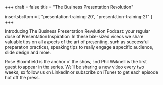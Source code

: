 +++
draft	= false
title	= "The Business Presentation Revolution"

insertsbottom 	= [
	"presentation-training-20",
	"presentation-training-21"
]
+++

Introducing The Business Presentation Revolution Podcast: your regular dose of Presentation Inspiration. In these bite-sized videos we share valuable tips on all aspects of the art of presenting, such as successful preparation practices, speaking tips to really engage a specific audience, slide design and more.

Rose Bloomfield is the anchor of the show, and Phil Waknell is the first guest to appear in the series. We’ll be sharing a new video every two weeks, so follow us on LinkedIn or subscribe on iTunes to get each episode hot off the press.